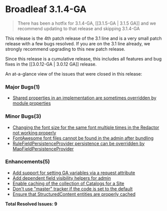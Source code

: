 # Broadleaf 3.1.4-GA

> There has been a hotfix for 3.1.4-GA, [[3.1.5-GA | 3.1.5 GA]] and we recommend updating to that release and skipping 3.1.4-GA

This release is the 4th patch release of the 3.1 line and is a very small patch release with a few bugs resolved. If you are on the 3.1 line already, we strongly recommend upgrading to this new patch release.

Since this release is a cumulative release, this includes all features and bug fixes in the [[3.0.12-GA | 3.0.12 GA]] release.

An at-a-glance view of the issues that were closed in this release:
### Major Bugs(1)
- [Shared properties in an implementation are sometimes overridden by module properties](https://github.com/BroadleafCommerce/BroadleafCommerce/issues/976)

### Minor Bugs(3)
- [Changing the font size for the same font multiple times in the Redactor not working properly](https://github.com/BroadleafCommerce/BroadleafCommerce/issues/961)
- [FontAwesome font files cannot be found in the admin after bundling](https://github.com/BroadleafCommerce/BroadleafCommerce/issues/934)
- [RuleFieldPersistenceProvider persistence can be overridden by MapFieldPersistenceProvider](https://github.com/BroadleafCommerce/BroadleafCommerce/issues/974)

### Enhancements(5)
- [Add support for setting GA variables via a request attribute](https://github.com/BroadleafCommerce/BroadleafCommerce/issues/982)
- [Add dependent field visibility helpers for admin](https://github.com/BroadleafCommerce/BroadleafCommerce/issues/977)
- [Enable caching of the collection of Catalogs for a Site](https://github.com/BroadleafCommerce/BroadleafCommerce/issues/968)
- [Don't use "master" tracker if the code is set to the default](https://github.com/BroadleafCommerce/BroadleafCommerce/issues/967)
- [Ensure that StructuredContent entities are properly cached](https://github.com/BroadleafCommerce/BroadleafCommerce/issues/972)


**Total Resolved Issues: 9**
